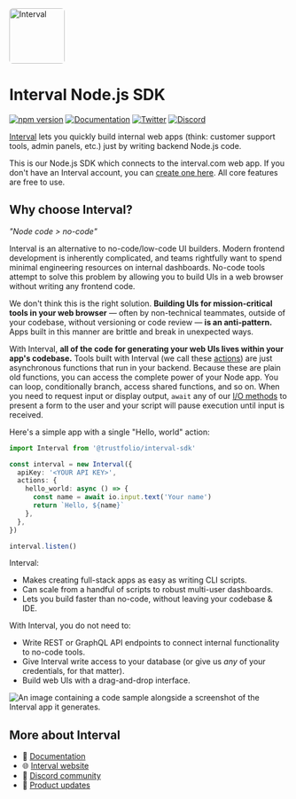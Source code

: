 <a href="https://interval.com">
  <img alt="Interval" width="100" height="100" style="border-radius: 6px;" src="https://interval.com/img/readme-assets/interval-avatar.png">
</a>

# Interval Node.js SDK

[![npm version](https://img.shields.io/npm/v/@trustfolio/interval-sdk?style=flat)](https://www.npmjs.com/package/@trustfolio/interval-sdk) [![Documentation](https://img.shields.io/badge/documentation-informational)](https://interval.com/docs) [![Twitter](https://img.shields.io/twitter/follow/useinterval.svg?color=%2338A1F3&label=twitter&style=flat)](https://twitter.com/useinterval) [![Discord](https://img.shields.io/badge/discord-join-blueviolet)](https://interval.com/discord)

[Interval](https://interval.com) lets you quickly build internal web apps (think: customer support tools, admin panels, etc.) just by writing backend Node.js code.

This is our Node.js SDK which connects to the interval.com web app. If you don't have an Interval account, you can [create one here](https://interval.com/signup). All core features are free to use.

## Why choose Interval?

_"Node code > no-code"_

Interval is an alternative to no-code/low-code UI builders. Modern frontend development is inherently complicated, and teams rightfully want to spend minimal engineering resources on internal dashboards. No-code tools attempt to solve this problem by allowing you to build UIs in a web browser without writing any frontend code.

We don't think this is the right solution. **Building UIs for mission-critical tools in your web browser** — often by non-technical teammates, outside of your codebase, without versioning or code review — **is an anti-pattern.** Apps built in this manner are brittle and break in unexpected ways.

With Interval, **all of the code for generating your web UIs lives within your app's codebase.** Tools built with Interval (we call these [actions](https://interval.com/docs/concepts/actions)) are just asynchronous functions that run in your backend. Because these are plain old functions, you can access the complete power of your Node app. You can loop, conditionally branch, access shared functions, and so on. When you need to request input or display output, `await` any of our [I/O methods](https://interval.com/docs/io-methods/) to present a form to the user and your script will pause execution until input is received.

Here's a simple app with a single "Hello, world" action:

```ts
import Interval from '@trustfolio/interval-sdk'

const interval = new Interval({
  apiKey: '<YOUR API KEY>',
  actions: {
    hello_world: async () => {
      const name = await io.input.text('Your name')
      return `Hello, ${name}`
    },
  },
})

interval.listen()
```

Interval:

- Makes creating full-stack apps as easy as writing CLI scripts.
- Can scale from a handful of scripts to robust multi-user dashboards.
- Lets you build faster than no-code, without leaving your codebase & IDE.

With Interval, you do not need to:

- Write REST or GraphQL API endpoints to connect internal functionality to no-code tools.
- Give Interval write access to your database (or give us _any_ of your credentials, for that matter).
- Build web UIs with a drag-and-drop interface.

<img alt="An image containing a code sample alongside a screenshot of the Interval app it generates." src="https://interval.com/img/readme-assets/screenshot.png">

## More about Interval

- 📖 [Documentation](https://interval.com/docs)
- 🌐 [Interval website](https://interval.com)
- 💬 [Discord community](https://interval.com/discord)
- 📰 [Product updates](https://interval.com/blog)
